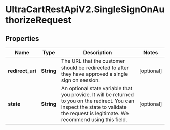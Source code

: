 # UltraCartRestApiV2.SingleSignOnAuthorizeRequest

## Properties
Name | Type | Description | Notes
------------ | ------------- | ------------- | -------------
**redirect_uri** | **String** | The URL that the customer should be redirected to after they have approved a single sign on session. | [optional] 
**state** | **String** | An optional state variable that you provide.  It will be returned to you on the redirect.  You can inspect the state to validate the request is legitimate.  We recommend using this field. | [optional] 


